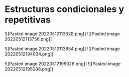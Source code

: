 # Estructuras condicionales y repetitivas

![[Pasted image 20220512113628.png]]
![[Pasted image 20220512113756.png]]





![[Pasted image 20220512113854.png]]
![[Pasted image 20220512194034.png]]








![[Pasted image 20220512195026.png]]
![[Pasted image 20220512195008.png]]














